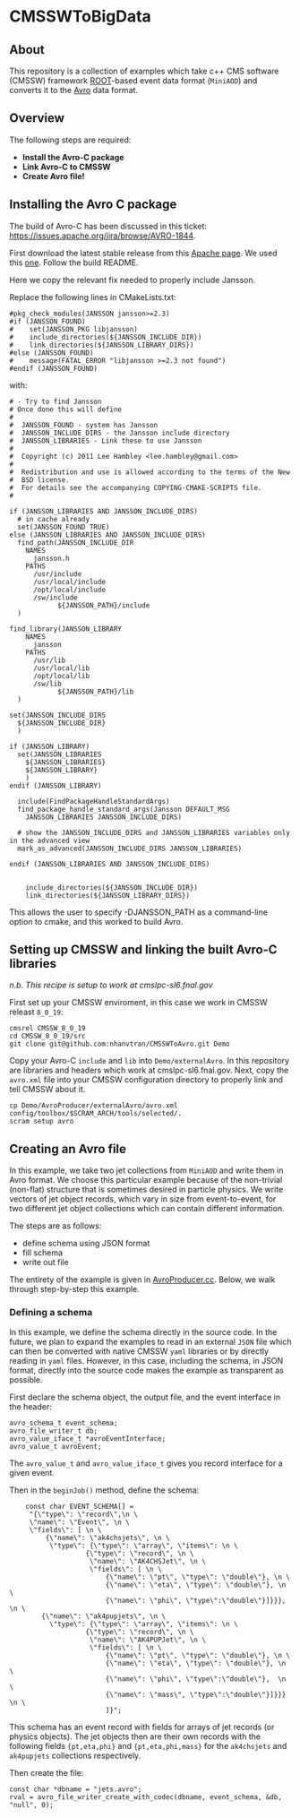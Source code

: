 # CMSSWToBigData

## About

This repository is a collection of examples which take c++ CMS software (CMSSW) framework [ROOT](https://root.cern.ch)-based event data format (`MiniAOD`) and converts it to the [Avro](https://avro.apache.org) data format.

## Overview

The following steps are required:
- **Install the Avro-C package**
- **Link Avro-C to CMSSW**
- **Create Avro file!**

## Installing the Avro C package

The build of Avro-C has been discussed in this ticket: https://issues.apache.org/jira/browse/AVRO-1844.

First download the latest stable release from this [Apache page](http://www.apache.org/dyn/closer.cgi/avro/).  We used this [one](http://apache.mirrors.pair.com/avro/stable/c/avro-c-1.8.1.tar.gz).  Follow the build README.

Here we copy the relevant fix needed to properly include Jansson.

Replace the following lines in CMakeLists.txt: 
```
#pkg_check_modules(JANSSON jansson>=2.3)
#if (JANSSON_FOUND)
#    set(JANSSON_PKG libjansson)
#    include_directories(${JANSSON_INCLUDE_DIR})
#    link_directories(${JANSSON_LIBRARY_DIRS})
#else (JANSSON_FOUND)
#    message(FATAL_ERROR "libjansson >=2.3 not found")
#endif (JANSSON_FOUND)
```
with:
```
# - Try to find Jansson
# Once done this will define
#
#  JANSSON_FOUND - system has Jansson
#  JANSSON_INCLUDE_DIRS - the Jansson include directory
#  JANSSON_LIBRARIES - Link these to use Jansson
#
#  Copyright (c) 2011 Lee Hambley <lee.hambley@gmail.com>
#
#  Redistribution and use is allowed according to the terms of the New
#  BSD license.
#  For details see the accompanying COPYING-CMAKE-SCRIPTS file.
#

if (JANSSON_LIBRARIES AND JANSSON_INCLUDE_DIRS)
  # in cache already
  set(JANSSON_FOUND TRUE)
else (JANSSON_LIBRARIES AND JANSSON_INCLUDE_DIRS)
  find_path(JANSSON_INCLUDE_DIR
    NAMES
      jansson.h
    PATHS
      /usr/include
      /usr/local/include
      /opt/local/include
      /sw/include
			${JANSSON_PATH}/include
  )

find_library(JANSSON_LIBRARY
    NAMES
      jansson
    PATHS
      /usr/lib
      /usr/local/lib
      /opt/local/lib
      /sw/lib
			${JANSSON_PATH}/lib
  )

set(JANSSON_INCLUDE_DIRS
  ${JANSSON_INCLUDE_DIR}
  )

if (JANSSON_LIBRARY)
  set(JANSSON_LIBRARIES
    ${JANSSON_LIBRARIES}
    ${JANSSON_LIBRARY}
    )
endif (JANSSON_LIBRARY)

  include(FindPackageHandleStandardArgs)
  find_package_handle_standard_args(Jansson DEFAULT_MSG
    JANSSON_LIBRARIES JANSSON_INCLUDE_DIRS)

  # show the JANSSON_INCLUDE_DIRS and JANSSON_LIBRARIES variables only in the advanced view
  mark_as_advanced(JANSSON_INCLUDE_DIRS JANSSON_LIBRARIES)

endif (JANSSON_LIBRARIES AND JANSSON_INCLUDE_DIRS)


    include_directories(${JANSSON_INCLUDE_DIR})
    link_directories(${JANSSON_LIBRARY_DIRS})
```
This allows the user to specify -DJANSSON_PATH as a command-line option to cmake, and this worked to build Avro.

## Setting up CMSSW and linking the built Avro-C libraries

_n.b. This recipe is setup to work at cmslpc-sl6.fnal.gov_

First set up your CMSSW enviroment, in this case we work in CMSSW releast `8_0_19`:
```
cmsrel CMSSW_8_0_19
cd CMSSW_8_0_19/src
git clone git@github.com:nhanvtran/CMSSWToAvro.git Demo
```

Copy your Avro-C `include` and `lib` into `Demo/externalAvro`.  In this repository are libraries and headers which work at cmslpc-sl6.fnal.gov.
Next, copy the `avro.xml` file into your CMSSW configuration directory to properly link and tell CMSSW about it.
```
cp Demo/AvroProducer/externalAvro/avro.xml config/toolbox/$SCRAM_ARCH/tools/selected/.
scram setup avro
```

## Creating an Avro file

In this example, we take two jet collections from `MiniAOD` and write them in Avro format.  We choose this particular example because of the non-trivial (non-flat) structure that is sometimes desired in particle physics.  We write vectors of jet object records, which vary in size from event-to-event, for two different jet object collections which can contain different information.  

The steps are as follows:
- define schema using JSON format
- fill schema
- write out file

The entirety of the example is given in [AvroProducer.cc](https://github.com/nhanvtran/CMSSWToAvro/blob/master/AvroProducer/plugins/AvroProducer.cc).  Below, we walk through step-by-step this example.

### Defining a schema

In this example, we define the schema directly in the source code. In the future, we plan to expand the examples to read in an external `JSON` file which can then be converted with native CMSSW `yaml` libraries or by directly reading in `yaml` files.  However, in this case, including the schema, in JSON format, directly into the source code makes the example as transparent as possible.

First declare the schema object, the output file, and the event interface in the header:
```
avro_schema_t event_schema;
avro_file_writer_t db;
avro_value_iface_t *avroEventInterface;
avro_value_t avroEvent;
```     
The `avro_value_t` and `avro_value_iface_t` gives you record interface for a given event.

Then in the `beginJob()` method, define the schema:
```    
    const char EVENT_SCHEMA[] =
     "{\"type\": \"record\",\n \
     \"name\": \"Event\", \n \
     \"fields\": [ \n \
         {\"name\": \"ak4chsjets\", \n \
          \"type\": {\"type\": \"array\", \"items\": \n \
                   {\"type\": \"record\", \n \
                    \"name\": \"AK4CHSJet\", \n \
                    \"fields\": [ \n \
                        {\"name\": \"pt\", \"type\": \"double\"}, \n \
                        {\"name\": \"eta\", \"type\": \"double\"}, \n \
                        {\"name\": \"phi\", \"type\":\"double\"}]}}}, \n \
        {\"name\": \"ak4pupjets\", \n \
          \"type\": {\"type\": \"array\", \"items\": \n \
                   {\"type\": \"record\", \n \
                    \"name\": \"AK4PUPJet\", \n \
                    \"fields\": [ \n \
                        {\"name\": \"pt\", \"type\": \"double\"}, \n \
                        {\"name\": \"eta\", \"type\": \"double\"}, \n \
                        {\"name\": \"phi\", \"type\":\"double\"},  \n \
                        {\"name\": \"mass\", \"type\":\"double\"}]}}} \n \
                        ]}";

```
This schema has an event record with fields for arrays of jet records (or physics objects).  The jet objects then are their own records with the following fields `{pt,eta,phi}` and `{pt,eta,phi,mass}` for the `ak4chsjets` and `ak4pupjets` collections respectively.

Then create the file:
```	
const char *dbname = "jets.avro";
rval = avro_file_writer_create_with_codec(dbname, event_schema, &db, "null", 0);
```






